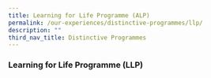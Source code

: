 ```yaml
---
title: Learning for Life Programme (ALP)
permalink: /our-experiences/distinctive-programmes/llp/
description: ""
third_nav_title: Distinctive Programmes
---
```


### **Learning for Life Programme (LLP)**

